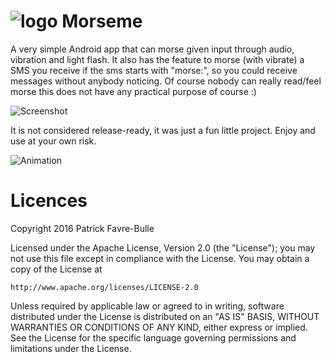 # ![logo](https://github.com/patrickfav/morseme/blob/master/misc/morse_icon24.png) Morseme

A very simple Android app that can morse given input through audio, vibration and light flash.
It also has the feature to morse (with vibrate) a SMS you receive if the sms starts with "morse:",
so you could receive messages without anybody noticing. Of course nobody can really read/feel
morse this does not have any practical purpose of course :)

![Screenshot](https://github.com/patrickfav/morseme/blob/master/misc/screenshot.png?raw=true)

It is not considered release-ready, it was just a fun little project. Enjoy
and use at your own risk.

![Animation](https://github.com/patrickfav/morseme/blob/master/misc/animation.gif?raw=true)

# Licences

Copyright 2016 Patrick Favre-Bulle

Licensed under the Apache License, Version 2.0 (the "License");
you may not use this file except in compliance with the License.
You may obtain a copy of the License at

    http://www.apache.org/licenses/LICENSE-2.0

Unless required by applicable law or agreed to in writing, software
distributed under the License is distributed on an "AS IS" BASIS,
WITHOUT WARRANTIES OR CONDITIONS OF ANY KIND, either express or implied.
See the License for the specific language governing permissions and
limitations under the License.